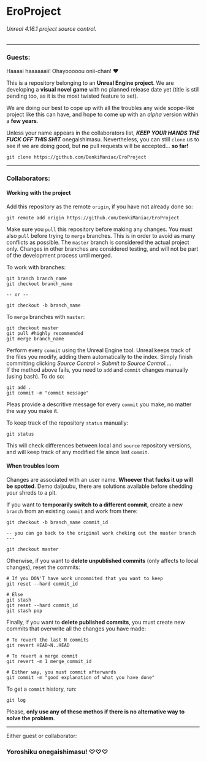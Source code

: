 # EroProject
###### *Unreal 4.16.1 project source control.*

---

### Guests:

Haaaai haaaaaaii! Ohayooooou onii-chan! ❤

This is a repository belonging to an **Unreal Engine project**.
We are developing a **visual novel game** with no planned release date yet (title is still pending too, as it is the most twisted feature to set).

We are doing our best to cope up with all the troubles any wide scope-like project like this can have, and hope to come up with an *alpha* version within a **few years**.

Unless your name appears in the collaborators list, ***KEEP YOUR HANDS THE FUCK OFF THIS SHIT*** onegaishimasu.
Nevertheless, you can still `clone` us to see if we are doing good, but **no** pull requests will be accepted... **so far!**

~~~
git clone https://github.com/DenkiManiac/EroProject
~~~

---

### Collaborators:

#### Working with the project

Add this repository as the remote `origin`, if you have not already done so:

~~~
git remote add origin https://github.com/DenkiManiac/EroProject
~~~

Make sure you `pull` this repository before making any changes. You must also `pull` before trying to `merge` branches. This is in order to avoid as many conflicts as possible. 
The `master` branch is considered the actual project only. Changes in other branches are considered testing, and will not be part of the development process until merged.

To work with branches:

~~~
git branch branch_name
git checkout branch_name

-- or --

git checkout -b branch_name
~~~

To `merge` branches with `master`:

~~~
git checkout master
git pull #highly recommended
git merge branch_name
~~~

Perform every `commit` using the Unreal Engine tool. Unreal keeps track of the files you modify, adding them automatically to the index. Simply finish committing clicking *Source Control > Submit to Source Control...*.
<br>If the method above fails, you need to `add` and `commit` changes manually (using bash). To do so:

~~~
git add .
git commit -m "commit message"
~~~

Pleas provide a descritive message for every `commit` you make, no matter the way you make it.

To keep track of the repository `status` manually:

~~~
git status
~~~

This will check differences between local and `source` repository versions, and will keep track of any modified file since last `commit`.

#### When troubles loom

Changes are associated with an user name. **Whoever that fucks it up will be spotted**. Demo daijoubu, there are solutions available before shedding your shreds to a pit. 

If you want to **temporarily switch to a different commit**, create a new `branch` from an existing `commit` and work from there:

~~~
git checkout -b branch_name commit_id

-- you can go back to the original work cheking out the master branch ---

git checkout master
~~~

Otherwise, if you want to **delete unpublished commits** (only affects to local changes), reset the commits:

~~~
# If you DON'T have work uncommited that you want to keep
git reset --hard commit_id

# Else
git stash
git reset --hard commit_id
git stash pop
~~~

Finally, if you want to **delete published commits**, you must create new commits that overwrite all the changes you have made:

~~~
# To revert the last N commits
git revert HEAD~N..HEAD

# To revert a merge commit
git revert -m 1 merge_commit_id

# Either way, you must commit afterwards
git commit -m "good explanation of what you have done"
~~~

To get a `commit` history, run:

~~~
git log
~~~

Please, **only use any of these methos if there is no alternative way to solve the problem**.

---

Either guest or collaborator:<br>
### Yoroshiku onegaishimasu! ♡♡♡
